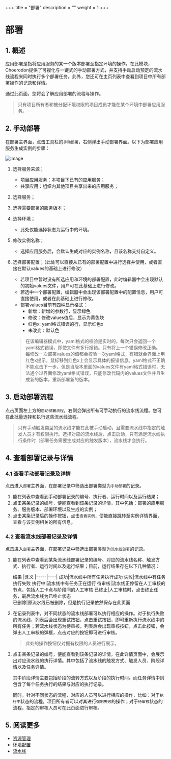 +++
title = "部署"
description = ""
weight = 1
+++

# 部署

## 1. 概述

应用部署是指将应用服务的某一个版本部署至指定环境的操作。在此模块，Choerodon提供了可视化与一键式的手动部署方式，并支持手动启动预定的流水线流程来同时执行多个部署任务。此外，您还可在主页列表中查看到项目中所有部署操作的记录和详情。

通过此页面，您将会了解应用部署的流程与操作。

<blockquote class="note"> 
只有项目所有者和被分配环境权限的项目成员才能在某个环境中部署应用服务。
</blockquote>

## 2. 手动部署

在部署主界面，点击工具栏的`手动部署`，右侧弹出手动部署界面。以下为部署应用服务生成实例的步骤：

![image](/docs/user-guide/deploy/app-deploy/images/deployment-operation-01.png)

1. 选择服务来源；  
   - 项目应用服务：本项目下已有的应用服务；
   - 共享应用：组织内其他项目共享出来的应用服务；
  
2. 选择服务；
3. 选择需要部署的服务版本；
4. 选择环境；
   -  此处仅能选择状态为运行中的环境。
5. 修改实例名称； 
   - 选择应用服务后，会默认生成对应的实例名称，且该名称支持自定义。 
6. 选择部署配置；（此处可以直接从已有的部署配置中进行选择并使用，或者直接在默认values的基础上进行修改）
    - 若项目中暂时没有所选应用和环境的部署配置，此时编辑器中会出现默认的初始values文件，用户可在此基础上进行修改。
    - 若选中一个部署配置，编辑器中会出现该部署配置中的配置信息，用户可直接使用，或者在此基础上进行修改。
    - 部署values目前有四种显示格式：
      - 新增：新增的参数行，显示绿色
      - 修改：修改values值后，显示为黄色块
      - 红色x: yaml格式错误的行，显示红色x
      - 未改变：默认色
      
    <blockquote class="note"> 
    在该编辑器模式中，yaml格式的校验是实时的，每次只会返回一个yaml格式错误，即使文件有多行报错。只有将上一个错误修改正确。 每修改一次部署values的值都会校验一次yaml格式，有错就会界面上用红色x提示，鼠标移到红色x上会显示具体的报错信息。yaml格式不正确不能点击下一步。但是当版本里面的values文件有yaml格式错误时，无法通个过界面修改yaml格式错误，只能修改代码内的values文件并且生成新的版本，重新部署新的版本。
    </blockquote>


## 3. 启动部署流程 

点击页面左上方的`启动部署流程`，右侧会弹出所有可手动执行的流水线流程。您可在此批量选择和执行这些流水线流程。  

<blockquote class="note"> 
只有手动触发类型的流水线才能在此被手动启动，且需要流水线中指定的触发人员才有权限执行。选择对应的流水线后，点击启动，只有满足流水线执行条件时（部署任务需要生成对应的触发版本），流水线才会执行。
</blockquote>


## 4. 查看部署记录与详情

### 4.1 查看手动部署记录及详情

点击进入`部署`主界面，在部署记录中筛选出部署类型为`手动部署`的记录。

1. 能在列表中查看到手动部署记录的编号、执行者、运行时间以及运行结果；
2. 点击某条记录的编号，便能查看到该条记录的详情，其中包括：部署的应用服务、服务版本、部署环境以及生成的实例；
3. 点击某条记录后的操作按钮，点击`查看实例`，便能直接跳转至实例详情界面，查看与该实例相关的所有信息。

### 4.2 查看流水线部署记录及详情

点击进入`部署`主界面，在部署记录中筛选出部署类型为`流水线部署`的记录。

1. 能在列表中查看到某条流水线部署记录的编号、对应的流水线名称、触发方式、执行者、运行时间以及运行结果；目前，运行结果存在以下几种情况：  
    
    结果  |含义
|-----|----|
成功|流水线中所有任务执行成功
失败|流水线中有任务执行失败
执行中|流水线中有任务正在运行
待审核|流水线正停留在人工审核的节点，包括人工卡点与阶段间的人工审核
已终止|人工审核时，点击终止任务，最后流水线为已终止状态  
已删除|原流水线已被删除，但是执行记录依然保存在此页面  

2. 在记录列表中，对不同状态的流水线部署可以执行相应的操作。对于执行失败的流水线，列表后会出现重试按钮，点击重试按钮，即可重新执行流水线中的所有任务；若流水线状态为待审核，列表后会出现审核按钮，点击此按钮，会弹出人工审核的弹框，点击对应的按钮即可进行审核。  

    <blockquote class="note"> 此处的操作按钮仅对拥有权限的人员进行展示。</blockquote> 

3. 点击某条记录的编号，便能查看到该条记录的详情，在此详情页面中，会展示出对应流水线的执行详情。其中包括了流水线的触发方式、触发人员、阶段详情以及任务详情。  

    其中阶段详情主要包括阶段的流转方式以及阶段的执行时间。而任务详情中则包含了每个任务执行的结果与对应的执行记录。
    
    同时，针对不同状态的流程，对应的人员可以进行相应的操作，比如：对于`执行中`状态的流程，项目所有者可以对其进行`强制失败`的操作；对于`待审核`状态的流程，指定的审核人员可在此页面进行审核。
    


## 5. 阅读更多

- [资源管理](../resource)
- [环境配置](../../env-config)
- [流水线](../pipline)